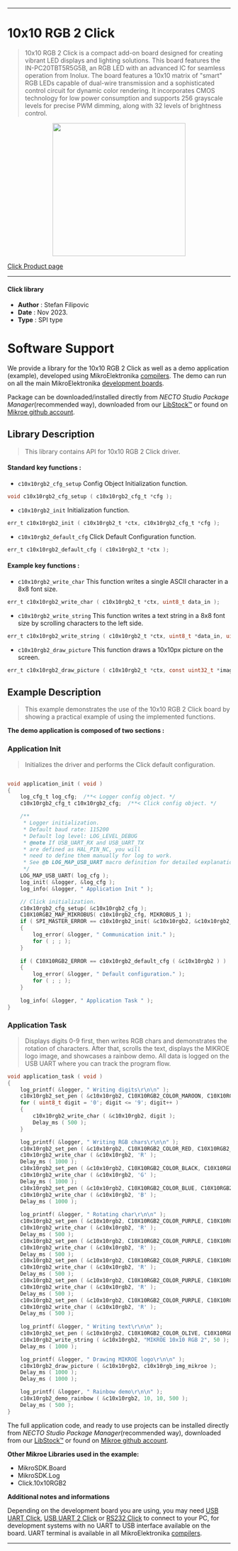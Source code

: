 
---
# 10x10 RGB 2 Click

> 10x10 RGB 2 Click is a compact add-on board designed for creating vibrant LED displays and lighting solutions. This board features the IN-PC20TBT5R5G5B, an RGB LED with an advanced IC for seamless operation from Inolux. The board features a 10x10 matrix of "smart" RGB LEDs capable of dual-wire transmission and a sophisticated control circuit for dynamic color rendering. It incorporates CMOS technology for low power consumption and supports 256 grayscale levels for precise PWM dimming, along with 32 levels of brightness control.

<p align="center">
  <img src="https://download.mikroe.com/images/click_for_ide/10x10rgb2_click.png" height=300px>
</p>

[Click Product page](https://www.mikroe.com/10x10-rgb-2-click)

---


#### Click library

- **Author**        : Stefan Filipovic
- **Date**          : Nov 2023.
- **Type**          : SPI type


# Software Support

We provide a library for the 10x10 RGB 2 Click
as well as a demo application (example), developed using MikroElektronika
[compilers](https://www.mikroe.com/necto-studio).
The demo can run on all the main MikroElektronika [development boards](https://www.mikroe.com/development-boards).

Package can be downloaded/installed directly from *NECTO Studio Package Manager*(recommended way), downloaded from our [LibStock&trade;](https://libstock.mikroe.com) or found on [Mikroe github account](https://github.com/MikroElektronika/mikrosdk_click_v2/tree/master/clicks).

## Library Description

> This library contains API for 10x10 RGB 2 Click driver.

#### Standard key functions :

- `c10x10rgb2_cfg_setup` Config Object Initialization function.
```c
void c10x10rgb2_cfg_setup ( c10x10rgb2_cfg_t *cfg );
```

- `c10x10rgb2_init` Initialization function.
```c
err_t c10x10rgb2_init ( c10x10rgb2_t *ctx, c10x10rgb2_cfg_t *cfg );
```

- `c10x10rgb2_default_cfg` Click Default Configuration function.
```c
err_t c10x10rgb2_default_cfg ( c10x10rgb2_t *ctx );
```

#### Example key functions :

- `c10x10rgb2_write_char` This function writes a single ASCII character in a 8x8 font size.
```c
err_t c10x10rgb2_write_char ( c10x10rgb2_t *ctx, uint8_t data_in );
```

- `c10x10rgb2_write_string` This function writes a text string in a 8x8 font size by scrolling characters to the left side.
```c
err_t c10x10rgb2_write_string ( c10x10rgb2_t *ctx, uint8_t *data_in, uint16_t speed_ms );
```

- `c10x10rgb2_draw_picture` This function draws a 10x10px picture on the screen.
```c
err_t c10x10rgb2_draw_picture ( c10x10rgb2_t *ctx, const uint32_t *image );
```

## Example Description

> This example demonstrates the use of the 10x10 RGB 2 Click board by showing a practical example of using the implemented functions.

**The demo application is composed of two sections :**

### Application Init

> Initializes the driver and performs the Click default configuration.

```c

void application_init ( void )
{
    log_cfg_t log_cfg;  /**< Logger config object. */
    c10x10rgb2_cfg_t c10x10rgb2_cfg;  /**< Click config object. */

    /** 
     * Logger initialization.
     * Default baud rate: 115200
     * Default log level: LOG_LEVEL_DEBUG
     * @note If USB_UART_RX and USB_UART_TX 
     * are defined as HAL_PIN_NC, you will 
     * need to define them manually for log to work. 
     * See @b LOG_MAP_USB_UART macro definition for detailed explanation.
     */
    LOG_MAP_USB_UART( log_cfg );
    log_init( &logger, &log_cfg );
    log_info( &logger, " Application Init " );

    // Click initialization.
    c10x10rgb2_cfg_setup( &c10x10rgb2_cfg );
    C10X10RGB2_MAP_MIKROBUS( c10x10rgb2_cfg, MIKROBUS_1 );
    if ( SPI_MASTER_ERROR == c10x10rgb2_init( &c10x10rgb2, &c10x10rgb2_cfg ) )
    {
        log_error( &logger, " Communication init." );
        for ( ; ; );
    }
    
    if ( C10X10RGB2_ERROR == c10x10rgb2_default_cfg ( &c10x10rgb2 ) )
    {
        log_error( &logger, " Default configuration." );
        for ( ; ; );
    }
    
    log_info( &logger, " Application Task " );
}

```

### Application Task

> Displays digits 0-9 first, then writes RGB chars and demonstrates the rotation of characters.
After that, scrolls the text, displays the MIKROE logo image, and showcases a rainbow demo.
All data is logged on the USB UART where you can track the program flow.

```c
void application_task ( void )
{
    log_printf( &logger, " Writing digits\r\n\n" );
    c10x10rgb2_set_pen ( &c10x10rgb2, C10X10RGB2_COLOR_MAROON, C10X10RGB2_COLOR_BLACK, C10X10RGB2_ROTATION_V_0 );
    for ( uint8_t digit = '0'; digit <= '9'; digit++ )
    {
        c10x10rgb2_write_char ( &c10x10rgb2, digit );
        Delay_ms ( 500 );
    }

    log_printf( &logger, " Writing RGB chars\r\n\n" );
    c10x10rgb2_set_pen ( &c10x10rgb2, C10X10RGB2_COLOR_RED, C10X10RGB2_COLOR_BLACK, C10X10RGB2_ROTATION_V_0 );
    c10x10rgb2_write_char ( &c10x10rgb2, 'R' );
    Delay_ms ( 1000 );
    c10x10rgb2_set_pen ( &c10x10rgb2, C10X10RGB2_COLOR_BLACK, C10X10RGB2_COLOR_GREEN, C10X10RGB2_ROTATION_V_0 );
    c10x10rgb2_write_char ( &c10x10rgb2, 'G' );
    Delay_ms ( 1000 );
    c10x10rgb2_set_pen ( &c10x10rgb2, C10X10RGB2_COLOR_BLUE, C10X10RGB2_COLOR_BLACK, C10X10RGB2_ROTATION_V_0 );
    c10x10rgb2_write_char ( &c10x10rgb2, 'B' );
    Delay_ms ( 1000 );
    
    log_printf( &logger, " Rotating char\r\n\n" );
    c10x10rgb2_set_pen ( &c10x10rgb2, C10X10RGB2_COLOR_PURPLE, C10X10RGB2_COLOR_BLACK, C10X10RGB2_ROTATION_V_0 );
    c10x10rgb2_write_char ( &c10x10rgb2, 'R' );
    Delay_ms ( 500 );
    c10x10rgb2_set_pen ( &c10x10rgb2, C10X10RGB2_COLOR_PURPLE, C10X10RGB2_COLOR_BLACK, C10X10RGB2_ROTATION_H_180 );
    c10x10rgb2_write_char ( &c10x10rgb2, 'R' );
    Delay_ms ( 500 );
    c10x10rgb2_set_pen ( &c10x10rgb2, C10X10RGB2_COLOR_PURPLE, C10X10RGB2_COLOR_BLACK, C10X10RGB2_ROTATION_V_180 );
    c10x10rgb2_write_char ( &c10x10rgb2, 'R' );
    Delay_ms ( 500 );
    c10x10rgb2_set_pen ( &c10x10rgb2, C10X10RGB2_COLOR_PURPLE, C10X10RGB2_COLOR_BLACK, C10X10RGB2_ROTATION_H_0 );
    c10x10rgb2_write_char ( &c10x10rgb2, 'R' );
    Delay_ms ( 500 );
    c10x10rgb2_set_pen ( &c10x10rgb2, C10X10RGB2_COLOR_PURPLE, C10X10RGB2_COLOR_BLACK, C10X10RGB2_ROTATION_V_0 );
    c10x10rgb2_write_char ( &c10x10rgb2, 'R' );
    Delay_ms ( 500 );
    
    log_printf( &logger, " Writing text\r\n\n" );
    c10x10rgb2_set_pen ( &c10x10rgb2, C10X10RGB2_COLOR_OLIVE, C10X10RGB2_COLOR_BLACK, C10X10RGB2_ROTATION_V_0 );
    c10x10rgb2_write_string ( &c10x10rgb2, "MIKROE 10x10 RGB 2", 50 );
    Delay_ms ( 1000 );

    log_printf( &logger, " Drawing MIKROE logo\r\n\n" );
    c10x10rgb2_draw_picture ( &c10x10rgb2, c10x10rgb_img_mikroe );
    Delay_ms ( 1000 );
    Delay_ms ( 1000 );

    log_printf( &logger, " Rainbow demo\r\n\n" );
    c10x10rgb2_demo_rainbow ( &c10x10rgb2, 10, 10, 500 );
    Delay_ms ( 500 );
}
```

The full application code, and ready to use projects can be installed directly from *NECTO Studio Package Manager*(recommended way), downloaded from our [LibStock&trade;](https://libstock.mikroe.com) or found on [Mikroe github account](https://github.com/MikroElektronika/mikrosdk_click_v2/tree/master/clicks).

**Other Mikroe Libraries used in the example:**

- MikroSDK.Board
- MikroSDK.Log
- Click.10x10RGB2

**Additional notes and informations**

Depending on the development board you are using, you may need
[USB UART Click](https://www.mikroe.com/usb-uart-click),
[USB UART 2 Click](https://www.mikroe.com/usb-uart-2-click) or
[RS232 Click](https://www.mikroe.com/rs232-click) to connect to your PC, for
development systems with no UART to USB interface available on the board. UART
terminal is available in all MikroElektronika
[compilers](https://shop.mikroe.com/compilers).

---
